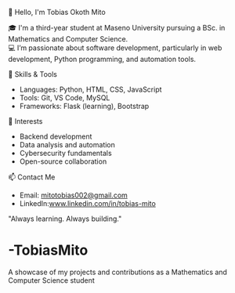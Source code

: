 👋 Hello, I'm Tobias Okoth Mito

🎓 I'm a third-year student at Maseno University pursuing a BSc. in Mathematics and Computer Science.  
💻 I’m passionate about software development, particularly in web development, Python programming, and automation tools.  

🔧 Skills & Tools
- Languages: Python, HTML, CSS, JavaScript  
- Tools: Git, VS Code, MySQL  
- Frameworks: Flask (learning), Bootstrap  

📌 Interests
- Backend development  
- Data analysis and automation  
- Cybersecurity fundamentals  
- Open-source collaboration  

📫 Contact Me
- Email: mitotobias002@gmail.com  
- LinkedIn:www.linkedin.com/in/tobias-mito

"Always learning. Always building." 

# -TobiasMito
 A showcase of my projects and contributions as a Mathematics and Computer Science student 
